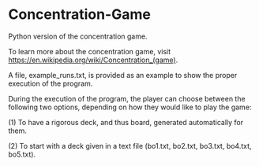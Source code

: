 # Concentration-Game
Python version of the concentration game.

To learn more about the concentration game, visit https://en.wikipedia.org/wiki/Concentration_(game). 

A file, example_runs.txt, is provided as an example to show the proper execution of the program.

During the execution of the program, the player can choose between the following two options, depending on how they would like to play the game:

(1) To have a rigorous deck, and thus board, generated automatically for them.

(2) To start with a deck given in a text file (bo1.txt, bo2.txt, bo3.txt, bo4.txt, bo5.txt).

